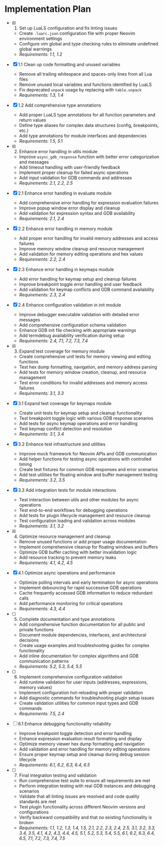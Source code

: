 # Implementation Plan

- [x] 1. Set up LuaLS configuration and fix linting issues
  - Create `.luarc.json` configuration file with proper Neovim environment settings
  - Configure vim global and type checking rules to eliminate undefined global warnings
  - _Requirements: 1.1, 1.2_

- [x] 1.1 Clean up code formatting and unused variables
  - Remove all trailing whitespace and spaces-only lines from all Lua files
  - Remove unused local variables and functions identified by LuaLS
  - Fix deprecated `unpack` usage by replacing with `table.unpack`
  - _Requirements: 1.3, 1.4_

- [x] 1.2 Add comprehensive type annotations
  - Add proper LuaLS type annotations for all function parameters and return values
  - Define type aliases for complex data structures (config, breakpoints, etc.)
  - Add type annotations for module interfaces and dependencies
  - _Requirements: 1.5, 5.1_

- [x] 2. Enhance error handling in utils module
  - Improve `async_gdb_response` function with better error categorization and messages
  - Add timeout handling with user-friendly feedback
  - Implement proper cleanup for failed async operations
  - Add input validation for GDB commands and addresses
  - _Requirements: 2.1, 2.2, 2.5_

- [x] 2.1 Enhance error handling in evaluate module
  - Add comprehensive error handling for expression evaluation failures
  - Improve popup window error display and cleanup
  - Add validation for expression syntax and GDB availability
  - _Requirements: 2.1, 2.4_

- [x] 2.2 Enhance error handling in memory module
  - Add proper error handling for invalid memory addresses and access failures
  - Improve memory window cleanup and resource management
  - Add validation for memory editing operations and hex values
  - _Requirements: 2.2, 2.4_

- [x] 2.3 Enhance error handling in keymaps module
  - Add error handling for keymap setup and cleanup failures
  - Improve breakpoint toggle error handling and user feedback
  - Add validation for keymap conflicts and GDB command availability
  - _Requirements: 2.3, 2.4_

- [x] 2.4 Enhance configuration validation in init module
  - Improve debugger executable validation with detailed error messages
  - Add comprehensive configuration schema validation
  - Enhance GDB init file checking with appropriate warnings
  - Add termdebug availability verification during setup
  - _Requirements: 2.4, 7.1, 7.2, 7.3, 7.4_

- [x] 3. Expand test coverage for memory module
  - Create comprehensive unit tests for memory viewing and editing functions
  - Test hex dump formatting, navigation, and memory address parsing
  - Add tests for memory window creation, cleanup, and resource management
  - Test error conditions for invalid addresses and memory access failures
  - _Requirements: 3.1, 3.3_

- [x] 3.1 Expand test coverage for keymaps module
  - Create unit tests for keymap setup and cleanup functionality
  - Test breakpoint toggle logic with various GDB response scenarios
  - Add tests for async keymap operations and error handling
  - Test keymap conflict detection and resolution
  - _Requirements: 3.1, 3.4_

- [x] 3.2 Enhance test infrastructure and utilities
  - Improve mock framework for Neovim APIs and GDB communication
  - Add helper functions for testing async operations with controlled timing
  - Create test fixtures for common GDB responses and error scenarios
  - Add test utilities for floating window and buffer management testing
  - _Requirements: 3.2, 3.5_

- [x] 3.3 Add integration tests for module interactions
  - Test interaction between utils and other modules for async operations
  - Test end-to-end workflows for debugging operations
  - Add tests for plugin lifecycle management and resource cleanup
  - Test configuration loading and validation across modules
  - _Requirements: 3.1, 3.2_

- [x] 4. Optimize resource management and cleanup
  - Remove unused functions or add proper usage documentation
  - Implement comprehensive cleanup for floating windows and buffers
  - Optimize GDB buffer caching with better invalidation logic
  - Add resource tracking to prevent memory leaks
  - _Requirements: 4.1, 4.2, 4.5_

- [x] 4.1 Optimize async operations and performance
  - Optimize polling intervals and early termination for async operations
  - Implement debouncing for rapid successive GDB operations
  - Cache frequently accessed GDB information to reduce redundant calls
  - Add performance monitoring for critical operations
  - _Requirements: 4.3, 4.4_

- [ ] 5. Complete documentation and type annotations
  - Add comprehensive function documentation for all public and private functions
  - Document module dependencies, interfaces, and architectural decisions
  - Create usage examples and troubleshooting guides for complex functionality
  - Add inline documentation for complex algorithms and GDB communication patterns
  - _Requirements: 5.2, 5.3, 5.4, 5.5_

- [ ] 6. Implement comprehensive configuration validation
  - Add runtime validation for user inputs (addresses, expressions, memory values)
  - Implement configuration hot-reloading with proper validation
  - Add diagnostic commands for troubleshooting plugin setup issues
  - Create validation utilities for common input types and GDB commands
  - _Requirements: 7.5, 2.4_

- [ ] 6.1 Enhance debugging functionality reliability
  - Improve breakpoint toggle detection and error handling
  - Enhance expression evaluation result formatting and display
  - Optimize memory viewer hex dump formatting and navigation
  - Add validation and error handling for memory editing operations
  - Ensure proper keymap setup and cleanup during debug session lifecycle
  - _Requirements: 6.1, 6.2, 6.3, 6.4, 6.5_

- [ ] 7. Final integration testing and validation
  - Run comprehensive test suite to ensure all requirements are met
  - Perform integration testing with real GDB instances and debugging scenarios
  - Validate that all linting issues are resolved and code quality standards are met
  - Test plugin functionality across different Neovim versions and configurations
  - Verify backward compatibility and that no existing functionality is broken
  - _Requirements: 1.1, 1.2, 1.3, 1.4, 1.5, 2.1, 2.2, 2.3, 2.4, 2.5, 3.1, 3.2, 3.3, 3.4, 3.5, 4.1, 4.2, 4.3, 4.4, 4.5, 5.1, 5.2, 5.3, 5.4, 5.5, 6.1, 6.2, 6.3, 6.4, 6.5, 7.1, 7.2, 7.3, 7.4, 7.5_